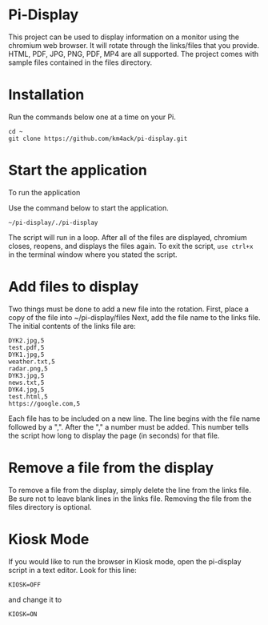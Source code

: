 # Pi-Display

This project can be used to display information on a monitor using the chromium web browser. 
It will rotate through the links/files that you provide. HTML, PDF, JPG, PNG, PDF, MP4
are all supported. The project comes with sample files contained in the files directory.

# Installation

Run the commands below one at a time on your Pi.

```
cd ~
git clone https://github.com/km4ack/pi-display.git
```

# Start the application

To run the application

Use the command below to start the application.

```
~/pi-display/./pi-display
```

The script will run in a loop. After all of the files are displayed, chromium closes,
reopens, and displays the files again. To exit the script, `use ctrl+x` in the terminal
window where you stated the script.

# Add files to display

Two things must be done to add a new file into the rotation. First, place a copy of 
the file into ~/pi-display/files Next, add the file name to the links file. The initial
contents of the links file are:

```
DYK2.jpg,5
test.pdf,5
DYK1.jpg,5
weather.txt,5
radar.png,5
DYK3.jpg,5
news.txt,5
DYK4.jpg,5
test.html,5
https://google.com,5
```

Each file has to be included on a new line. The line begins with the file name followed
by a ",". After the "," a number must be added. This number tells the script how long to
display the page (in seconds) for that file.

# Remove a file from the display

To remove a file from the display, simply delete the line from the links file. Be sure
not to leave blank lines in the links file. Removing the file from the files directory
is optional.

# Kiosk Mode

If you would like to run the browser in Kiosk mode, open the pi-display script in a text
editor. Look for this line:

`KIOSK=OFF`

and change it to

`KIOSK=ON`
